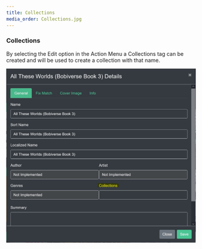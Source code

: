 ```yaml
---
title: Collections
media_order: Collections.jpg
---
```


### Collections

By selecting the Edit option in the Action Menu a Collections tag can be created and will be used to create a collection with that name.

![Collections](Collections.jpg "Collections")